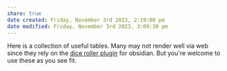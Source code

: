 ```yaml
---
share: true
date created: Friday, November 3rd 2023, 2:19:00 pm
date modified: Friday, November 3rd 2023, 3:09:30 pm
---
```

Here is a collection of useful tables. Many may not render well via web since they rely on the [dice roller plugin](https://github.com/javalent/dice-roller) for obsidian. But you're welcome to use these as you see fit. 